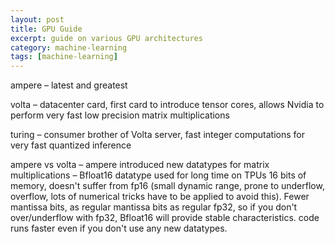 ```yaml
---
layout: post
title: GPU Guide
excerpt: guide on various GPU architectures
category: machine-learning
tags: [machine-learning]
---
```


ampere – latest and greatest

volta – datacenter card, first card to introduce tensor cores, allows Nvidia to perform very fast low precision matrix multiplications

turing – consumer brother of Volta server, fast integer computations for very fast quantized inference

ampere vs volta – ampere introduced new datatypes for matrix multiplications – Bfloat16 datatype used for long time on TPUs 16 bits of memory, doesn't suffer from fp16 (small dynamic range, prone to underflow, overflow, lots of numerical tricks have to be applied to avoid this). Fewer mantissa bits, as regular mantissa bits as regular fp32, so if you don't over/underflow with fp32, Bfloat16 will provide stable characteristics. code runs faster even if you don't use any new datatypes.